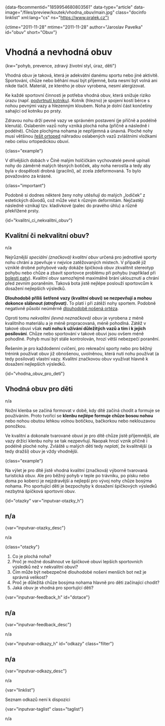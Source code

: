 
{data-fbcommentid="1859954680803561" data-type="article" data-image="/files/preview/koutek/vhodna_obuv/main.jpg" class="docinfo linklist" xml:lang="cs" ns="https://www.pralek.cz"}

{ctime="2011-11-28" mtime="2011-11-28" author="Jaroslav Pavelka" id="obuv" short="Obuv"}

# Vhodná a nevhodná obuv 

{kw="pohyb, prevence, zdravý životní styl, úraz, děti"}

Vhodná obuv je taková, která je adekvátní danému sportu nebo jiné aktivitě. Sportování, chůze nebo běhání musí být příjemné, bota nesmí být volná ani nikde tlačit. Materiál, ze kterého je obuv vyrobena, nesmí alergizovat. 

Ke každé sportovní činnosti je potřeba vhodná obuv, která snižuje riziko úrazu (např. [podvrtnutí kotníku][1]). Kotník (hlezno) je spojení kostí bérce s nohou pevnými vazy a hlezenným kloubem. Noha je dolní část končetiny sahající od kotníku po prsty. 

Zdravou nohu drží pevné vazy ve správném postavení (je příčně a podélně klenutá). Oslabením vazů nohy vzniká plochá noha (příčně a následně i podélně). Chůze plochýma nohama je nepříjemná a únavná. Ploché nohy musí většinou [řešit ortoped][2] náhradou oslabených vazů zvláštními vložkami nebo celou ortopedickou obuví. 

{class="example"}

V dřívějších dobách v Číně malým holčičkám vychovatelé pevně upínali nohy do záměrně malých těsných botiček, aby noha nerostla a tedy aby byla v dospělosti drobná (gracilní), ač zcela zdeformovaná. To bylo považováno za krásné. 

{class="important"}

Podobně si dodnes některé ženy nohy utěsňují do malých „lodiček“ z estetických důvodů, což může vést k různým deformitám. Nejčastěji následně vznikají tzv. kladívkové (palec do pravého úhlu) a různě překřížené prsty. 

{id="kvalitni\_ci\_nekvalitni_obuv"}

## Kvalitní či nekvalitní obuv? 

n/a 

Nejrůznější _speciální (značková) kvalitní obuv_ určená pro jednotlivé sporty nohu chrání a zpevňuje v nejvíce zatěžovaných místech. V případě již vzniklé drobné pohybové vady dokáže špičková obuv zkvalitnit stereotyp pohybu nebo chůze a zbavit sportovce problému při pohybu (například při [bolesti paty][3]). Kvalitní obuv samozřejmě maximálně brání uklouznutí a chrání před zevním poraněním. Taková bota jistě nejlépe poslouží sportovcům k dosažení nejlepších výsledků. 

**Dlouhodobě příliš šetřené vazy (kvalitní obuví) se nezpevňují a mohou dokonce slábnout _(atrofovat)_.** To platí i při zátěži nohy sportem. Podobně negativně působí neúměrně [dlouhodobě nošená ortéza][1]. 

Oproti tomu _nekvalitní (levná neznačková) obuv_ je vyrobena z méně kvalitního materiálu a je méně propracovaná, méně pohodlná. Zátěž v takové obuvi však **nutí nohu k užívání důležitých vazů a tím i k jejich posilování**. Chůze nebo sportování v takové obuvi jsou ovšem méně pohodlné. Pohyb musí být stále kontrolován, hrozí větší nebezpečí poranění. 

Řešením je pro každodenní cvičení, pro rekreační sporty nebo pro běžný trénink používat obuv již obnošenou, uvolněnou, která nutí nohu používat (a tedy posilovat) vlastní vazy. Kvalitní značkovou obuv využívat hlavně k dosažení nejlepších výsledků. 

{id="vhodna\_obuv\_pro_deti"}

## Vhodná obuv pro děti 

n/a 

Nožní klenba se začíná formovat v době, kdy dítě začíná chodit a formuje se používáním. Proto tvořící se **klenbu nejlépe formuje chůze bosou nohou** nebo nohou obutou lehkou volnou botičkou, bačkorkou nebo neklouzavou ponožkou. 

Ve kvalitní a dokonale tvarované obuvi je pro dítě chůze jistě příjemnější, ale vazy držící klenbu nohy se tak nezpevňují. Naopak hrozí vznik příčně i podélně ploché nohy. Zvláště u malých dětí tedy _neplatí_, že kvalitnější (a tedy dražší) obuv je vždy vhodnější. 

{class="example"}

Na výlet je pro dítě jistě vhodná kvalitní (značková) výborně tvarovaná turistická obuv. Ale pro běžný pohyb v teple po trávníku, po písku nebo doma po koberci je nejzdravější a nejlepší pro vývoj nohy chůze bosýma nohama. Pro sportující děti je bezpochyby k dosažení špičkových výsledků nezbytná špičková sportovní obuv. 

{id="otazky" var="inputvar-otazky_h"}

## n/a 

{var="inputvar-otazky_desc"}

n/a 

{class="otazky"}

  1. Co je plochá noha? 
  2. Proč je možné dosáhnout ve špičkové obuvi lepších sportovních výsledků než v nekvalitní obuvi? 
  3. Čím může být nebezpečné dlouhodobé nošení menších bot než je správná velikost? 
  4. Proč je důležitá chůze bosýma nohama hlavně pro děti začínající chodit? 
  5. Jaká obuv je vhodná pro sportující děti? 

{var="inputvar-feedback_h" id="dotace"}

## n/a 

{var="inputvar-feedback_desc"}

n/a 

{var="inputvar-odkazy_h" id="odkazy" class="filter"}

## n/a 

{var="inputvar-odkazy_desc"}

n/a 

{var="linklist"}

Seznam odkazů není k dispozici 

{var="inputvar-taglist" class="taglist"}

n/a

 [1]: vyron_kotniku
 [2]: nalehavost_vysetreni
 [3]: patni_ostruha

